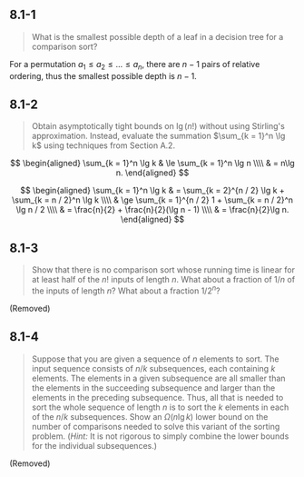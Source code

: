 ## 8.1-1

> What is the smallest possible depth of a leaf in a decision tree for a comparison sort?

For a permutation $a_1 \le a_2 \le \ldots \le a_n$, there are $n - 1$ pairs of relative ordering, thus the smallest possible depth is $n - 1$.

## 8.1-2

> Obtain asymptotically tight bounds on $\lg(n!)$ without using Stirling's approximation. Instead, evaluate the summation $\sum_{k = 1}^n \lg k$ using techniques from Section A.2.

$$
\begin{aligned}
\sum_{k = 1}^n \lg k
    & \le \sum_{k = 1}^n \lg n \\\\
    & =   n\lg n.
\end{aligned}
$$

$$
\begin{aligned}
\sum_{k = 1}^n \lg k
    & = \sum_{k = 2}^{n / 2} \lg k + \sum_{k = n / 2}^n \lg k \\\\
    & \ge \sum_{k = 1}^{n / 2} 1 + \sum_{k = n / 2}^n \lg n / 2 \\\\
    & = \frac{n}{2} + \frac{n}{2}(\lg n - 1) \\\\
    & = \frac{n}{2}\lg n.
\end{aligned}
$$

## 8.1-3

> Show that there is no comparison sort whose running time is linear for at least half of the $n!$ inputs of length $n$. What about a fraction of $1 / n$ of the inputs of length $n$? What about a fraction $1 / 2^n$?

(Removed)

## 8.1-4

> Suppose that you are given a sequence of $n$ elements to sort. The input sequence consists of $n / k$ subsequences, each containing $k$ elements. The elements in a given subsequence are all smaller than the elements in the succeeding subsequence and larger than the elements in the preceding subsequence. Thus, all that is needed to sort the whole sequence of length $n$ is to sort the $k$ elements in each of the $n / k$ subsequences. Show an $\Omega(n\lg k)$ lower bound on the number of comparisons needed to solve this variant of the sorting problem. ($\textit{Hint:}$ It is not rigorous to simply combine the lower bounds for the individual subsequences.)

(Removed)
